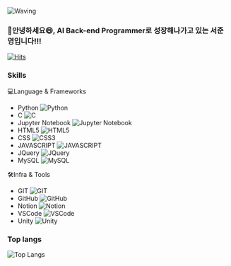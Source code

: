 ![Waving](https://capsule-render.vercel.app/api?type=waving&height=300&text=exercises+for+Programmer&fontAlign=50&fontAlignY=40&color=gradient)

### 🙇안녕하세요😄, AI Back-end Programmer로 성장해나가고 있는 서준영입니다!!!

[![Hits](https://hits.seeyoufarm.com/api/count/incr/badge.svg?url=https%3A%2F%2Fgithub.com%2Fapej88&count_bg=%23B7F28A&title_bg=%239E9E9E&icon=&icon_color=%23E7E7E7&title=hits&edge_flat=false)](https://hits.seeyoufarm.com)

<!--
**apej88/apej88** is a ✨ _special_ ✨ repository because its `README.md` (this file) appears on your GitHub profile.

Here are some ideas to get you started:

- 🔭 I’m currently working on ...
- 🌱 I’m currently learning ...
- 👯 I’m looking to collaborate on ...
- 🤔 I’m looking for help with ...
- 💬 Ask me about ...
- 📫 How to reach me: ...
- 😄 Pronouns: ...
- ⚡ Fun fact: ...
-->

### Skills
💻Language & Frameworks
* Python
![Python](https://img.shields.io/badge/python-3776AB.svg?&style=for-the-badge&logo=python&logoColor=white)
* C
![C](https://img.shields.io/badge/C-A8B9CC.svg?&style=for-the-badge&logo=C&logoColor=white)
* Jupyter Notebook
![Jupyter Notebook](https://img.shields.io/badge/Jupyter%20Notebook-F37626.svg?&style=for-the-badge&logo=Jupyter%20Notebook&logoColor=white)
* HTML5
![HTML5](https://img.shields.io/badge/HTML5-E34F26.svg?&style=for-the-badge&logo=HTML5&logoColor=white)
* CSS
![CSS3](https://img.shields.io/badge/CSS3-1572B6.svg?&style=for-the-badge&logo=CSS3&logoColor=white)
* JAVASCRIPT
![JAVASCRIPT](https://img.shields.io/badge/JAVASCRIPT-F7DF1E.svg?&style=for-the-badge&logo=JAVASCRIPT&logoColor=white)
* JQuery
![JQuery](https://img.shields.io/badge/JQuery-0769AD.svg?&style=for-the-badge&logo=JQuery&logoColor=white)
* MySQL
![MySQL](https://img.shields.io/badge/MySQL-4479A1.svg?&style=for-the-badge&logo=MySQL&logoColor=white)

🛠️Infra & Tools
* GIT
![GIT](https://img.shields.io/badge/GIT-F05032.svg?&style=for-the-badge&logo=GIT&logoColor=white)
* GitHub
![GitHub](https://img.shields.io/badge/GitHub-181717.svg?&style=for-the-badge&logo=GitHub&logoColor=white)
* Notion
![Notion](https://img.shields.io/badge/Notion-000000.svg?&style=for-the-badge&logo=Notion&logoColor=white)
* VSCode
![VSCode](https://img.shields.io/badge/VSCode-007ACC.svg?&style=for-the-badge&logo=VSCode&logoColor=white)
* Unity
![Unity](https://img.shields.io/badge/Unity-000000.svg?&style=for-the-badge&logo=Unity&logoColor=white)

### Top langs
![Top Langs](https://github-readme-stats.vercel.app/api/top-langs/?username=apej88&layout=compact)